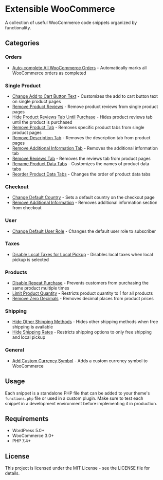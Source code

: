 # Extensible WooCommerce

A collection of useful WooCommerce code snippets organized by functionality.

## Categories

### Orders

- [Auto-complete All WooCommerce Orders](orders/auto-complete-all-woocommerce-orders.php) - Automatically marks all WooCommerce orders as completed

### Single Product

- [Change Add to Cart Button Text](single-product/change-add-to-cart-button-text-on-single-product-page.php) - Customizes the add to cart button text on single product pages
- [Remove Product Reviews](single-product/remove-product-reviews-in-woocommerce.php) - Remove product reviews from single product pages
- [Hide Product Reviews Tab Until Purchase](single-product/hide-woocommerce-product-reviews-tab-until-purchase.php) - Hides product reviews tab until the product is purchased
- [Remove Product Tab](single-product/remove-product-tab-on-woocommerce-single-product-page.php) - Removes specific product tabs from single product pages
- [Remove Description Tab](single-product/remove-the-woocommerce-description-tab.php) - Removes the description tab from product pages
- [Remove Additional Information Tab](single-product/remove-woocommerce-additional-information-tab.php) - Removes the additional information tab
- [Remove Reviews Tab](single-product/remove-woocommerce-reviews-tab.php) - Removes the reviews tab from product pages
- [Rename Product Data Tabs](single-product/rename-woocommerce-product-data-tabs.php) - Customizes the names of product data tabs
- [Reorder Product Data Tabs](single-product/reorder-product-data-tabs.php) - Changes the order of product data tabs

### Checkout

- [Change Default Country](checkout/change-the-default-country-on-the-woocommerce-checkout-page.php) - Sets a default country on the checkout page
- [Remove Additional Information](checkout/remove-additional-information-from-the-woocommerce-checkout-2.php) - Removes additional information section from checkout

### User

- [Change Default User Role](user/change-woocommerce-default-user-role-to-subscriber.php) - Changes the default user role to subscriber

### Taxes

- [Disable Local Taxes for Local Pickup](taxes/disable-local-taxes-when-using-local-pickup-in-woocommerce.php) - Disables local taxes when local pickup is selected

### Products

- [Disable Repeat Purchase](products/disable-repeat-purchase-for-a-woocommerce-product.php) - Prevents customers from purchasing the same product multiple times
- [Limit Product Quantity](products/limit-product-quantity-to-1-for-all-woocommerce-products.php) - Restricts product quantity to 1 for all products
- [Remove Zero Decimals](products/remove-zero-decimals-from-the-woocommerce-product-price.php) - Removes decimal places from product prices

### Shipping

- [Hide Other Shipping Methods](shipping/hide-other-shipping-methods-when-free-shipping-is-available-in-woocommerce.php) - Hides other shipping methods when free shipping is available
- [Hide Shipping Rates](shipping/hide-shipping-rates-except-free-shipping-and-local-pickup-in-woocommerce.php) - Restricts shipping options to only free shipping and local pickup

### General

- [Add Custom Currency Symbol](general/how-to-add-a-custom-currency-symbol-abc-in-woocommerce.php) - Adds a custom currency symbol to WooCommerce

## Usage

Each snippet is a standalone PHP file that can be added to your theme's `functions.php` file or used in a custom plugin. Make sure to test each snippet in a development environment before implementing it in production.

## Requirements

- WordPress 5.0+
- WooCommerce 3.0+
- PHP 7.4+

## License

This project is licensed under the MIT License - see the LICENSE file for details.
